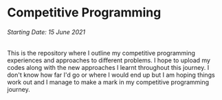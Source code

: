 # Competitive Programming

###### Starting Date: 15 June 2021
This is the repository where I outline my competitive programming experiences and approaches to different problems. I hope to upload my codes along with the new approaches I learnt throughout this journey. I don't know how far I'd go or where I would end up but I am hoping things work out and I manage to make a mark in my competitive programming journey.

